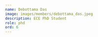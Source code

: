 ```yaml
---
name: Debottama Das
image: images/members/debottama_das.jpeg
description: ECE PhD Student
role: phd
ord: 6
---
```

